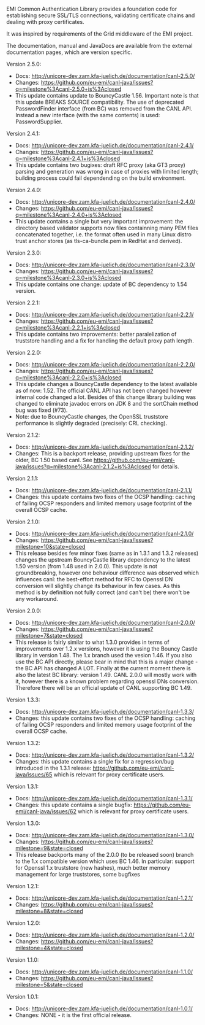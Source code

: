 EMI Common Authentication Library provides a foundation code for establishing secure SSL/TLS connections, 
validating certificate chains and dealing with proxy certificates.

It was inspired by requirements of the Grid middleware of the EMI project.

The documentation, manual and JavaDocs are available from the external documentation pages,
which are version specific.

Version 2.5.0:
  - Docs: http://unicore-dev.zam.kfa-juelich.de/documentation/canl-2.5.0/
  - Changes: https://github.com/eu-emi/canl-java/issues?q=milestone%3Acanl-2.5.0+is%3Aclosed
  - This update contains update to BouncyCastle 1.56. Important note is that this update BREAKS SOURCE compatibility. The use of deprecated PasswordFinder interface (from BC) was removed from the CANL API. Instead a new interface (with the same contents) is used: PasswordSupplier.

Version 2.4.1:
  - Docs: http://unicore-dev.zam.kfa-juelich.de/documentation/canl-2.4.1/
  - Changes: https://github.com/eu-emi/canl-java/issues?q=milestone%3Acanl-2.4.1+is%3Aclosed
  - This update contains two bugixes: draft RFC proxy (aka GT3 proxy) parsing and generation was wrong in case of proxies with limited length; building process could fail dependending on the build environment.

Version 2.4.0:
  - Docs: http://unicore-dev.zam.kfa-juelich.de/documentation/canl-2.4.0/
  - Changes: https://github.com/eu-emi/canl-java/issues?q=milestone%3Acanl-2.4.0+is%3Aclosed
  - This update contains a single but very important improvement: the directory based validator supports now files containning many PEM files concatenated together, i.e. the format often used in many Linux distro trust anchor stores (as tls-ca-bundle.pem in RedHat and derived).

Version 2.3.0:
  - Docs: http://unicore-dev.zam.kfa-juelich.de/documentation/canl-2.3.0/
  - Changes: https://github.com/eu-emi/canl-java/issues?q=milestone%3Acanl-2.3.0+is%3Aclosed
  - This update contains one change: update of BC dependency to 1.54 version.

Version 2.2.1:
  - Docs: http://unicore-dev.zam.kfa-juelich.de/documentation/canl-2.2.1/
  - Changes: https://github.com/eu-emi/canl-java/issues?q=milestone%3Acanl-2.2.1+is%3Aclosed
  - This update contains two improvements: better paralelization of truststore handling and a fix for handling the default proxy path length.

Version 2.2.0:
  - Docs: http://unicore-dev.zam.kfa-juelich.de/documentation/canl-2.2.0/
  - Changes: https://github.com/eu-emi/canl-java/issues?q=milestone%3Acanl-2.2.0+is%3Aclosed
  - This update changes a BouncyCastle dependency to the latest available as of now: 1.52. The official CANL API has not been changed however internal code changed a lot. Besides of this change library building was changed to eliminate javadoc errors on JDK 8 and the sortChain method bug was fixed (#73).
  - Note: due to BouncyCastle changes, the OpenSSL truststore performance is slightly degraded (precisely: CRL checking).

Version 2.1.2:
  - Docs: http://unicore-dev.zam.kfa-juelich.de/documentation/canl-2.1.2/
  - Changes: This is a backport release, providing upstream fixes for the older, BC 1.50 based canl. See https://github.com/eu-emi/canl-java/issues?q=milestone%3Acanl-2.1.2+is%3Aclosed for details.

Version 2.1.1:
  - Docs: http://unicore-dev.zam.kfa-juelich.de/documentation/canl-2.1.1/
  - Changes: this update contains two fixes of the OCSP handling: caching of failing OCSP responders and limited memory usage footprint of the overall OCSP cache.

Version 2.1.0:
  - Docs: http://unicore-dev.zam.kfa-juelich.de/documentation/canl-2.1.0/
  - Changes: https://github.com/eu-emi/canl-java/issues?milestone=10&state=closed
  - This release besides few minor fixes (same as in 1.3.1 and 1.3.2 releases) changes the upstream BouncyCastle library dependency to the latest 1.50 version (from 1.48 used in 2.0.0). This update is not groundbreaking, however one behaviour difference was observed which influences canl: the best-effort method for RFC to Openssl DN conversion will slightly change its behaviour in few cases. As this method is by definition not fully correct (and can't be) there won't be any workaround.

Version 2.0.0:
  - Docs: http://unicore-dev.zam.kfa-juelich.de/documentation/canl-2.0.0/
  - Changes: https://github.com/eu-emi/canl-java/issues?milestone=7&state=closed
  - This release is fairly similar to what 1.3.0 provides in terms of improvements over 1.2.x versions, however it is 
using the Bouncy Castle library in version 1.48. The 1.x branch used the vesion 1.46. 
If you also use the BC API directly, please bear in mind that this is a major change - the BC API has changed A LOT.
Finally at the current moment there is also the latest BC library: version 1.49. CANL 2.0.0 will mostly work with it, 
however there is a known problem regarding openssl DNs conversion. Therefore there will be an official 
update of CANL supporting BC 1.49.

Version 1.3.3:
  - Docs: http://unicore-dev.zam.kfa-juelich.de/documentation/canl-1.3.3/
  - Changes: this update contains two fixes of the OCSP handling: caching of failing OCSP responders and limited memory usage footprint of the overall OCSP cache.

Version 1.3.2:
  - Docs: http://unicore-dev.zam.kfa-juelich.de/documentation/canl-1.3.2/
  - Changes: this update contains a single fix for a regression/bug introduced in the 1.3.1 release: https://github.com/eu-emi/canl-java/issues/65 which is relevant for proxy certificate users.

Version 1.3.1:
  - Docs: http://unicore-dev.zam.kfa-juelich.de/documentation/canl-1.3.1/
  - Changes: this update contains a single bugfix: https://github.com/eu-emi/canl-java/issues/62 which is relevant for proxy certificate users.

Version 1.3.0:
  - Docs: http://unicore-dev.zam.kfa-juelich.de/documentation/canl-1.3.0/
  - Changes: https://github.com/eu-emi/canl-java/issues?milestone=9&state=closed
  - This release backports many of the 2.0.0 (to be released soon) branch to the 1.x compatible version which uses BC 1.46.
In particular: support for Openssl 1.x truststore (new hashes), much better memory management for large truststores, some bugfixes

Version 1.2.1:
  - Docs: http://unicore-dev.zam.kfa-juelich.de/documentation/canl-1.2.1/
  - Changes: https://github.com/eu-emi/canl-java/issues?milestone=8&state=closed

Version 1.2.0:
  - Docs: http://unicore-dev.zam.kfa-juelich.de/documentation/canl-1.2.0/
  - Changes: https://github.com/eu-emi/canl-java/issues?milestone=4&state=closed

Version 1.1.0:

  - Docs: http://unicore-dev.zam.kfa-juelich.de/documentation/canl-1.1.0/
  - Changes: https://github.com/eu-emi/canl-java/issues?milestone=5&state=closed


Version 1.0.1:

  - Docs: http://unicore-dev.zam.kfa-juelich.de/documentation/canl-1.0.1/
  - Changes: NONE - it is the first official release.
